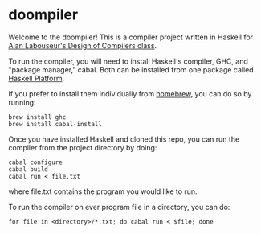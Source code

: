 # doompiler
Welcome to the doompiler! 
This is a compiler project written in Haskell for [Alan Labouseur's Design of Compilers class](http://labouseur.com/courses/compilers/).

To run the compiler, you will need to install Haskell's compiler, GHC, and "package manager," cabal.
Both can be installed from one package called [Haskell Platform](https://www.haskell.org/platform/).

If you prefer to install them individually from [homebrew](http://brew.sh), you can do so by running:
```
brew install ghc
brew install cabal-install
```

Once you have installed Haskell and cloned this repo, you can run the compiler from the project directory by doing:
```
cabal configure
cabal build
cabal run < file.txt
```
where file.txt contains the program you would like to run.

To run the compiler on ever program file in a directory, you can do:
```
for file in <directory>/*.txt; do cabal run < $file; done
```
